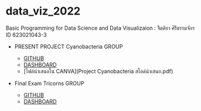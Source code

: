 # data_viz_2022
Basic Programming for Data Science and Data Visualizaion : จิิตติยา ศิริิธรรมจักร ID 623021043-3

* PRESENT PROJECT Cyanobacteria GROUP
  * [GITHUB](Project.ipynb)
  * [DASHBOARD](https://datastudio.google.com/s/mEVidNHCTqg)
  * [ไฟล์นำเสนอใน CANVA](Project Cyanobacteria สไลด์นำเสนอ.pdf)
  
* Final Exam Tricorns GROUP
  * [GITHUB](Final_DataViz.ipynb)
  * [DASHBOARD](https://datastudio.google.com/reporting/777c1306-b151-4425-be8d-75d23c0bc2f2)


